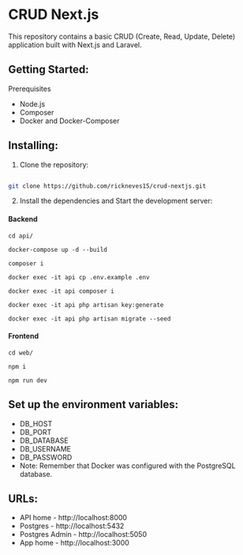 # CRUD Next.js
This repository contains a basic CRUD (Create, Read, Update, Delete) application built with Next.js and Laravel.

## Getting Started:

Prerequisites
  * Node.js
  * Composer
  * Docker and Docker-Composer

## Installing:

1. Clone the repository:

```bash

git clone https://github.com/rickneves15/crud-nextjs.git

```

2. Install the dependencies and Start the development server:

  #### Backend
    
    cd api/
    
    docker-compose up -d --build
    
    composer i
    
    docker exec -it api cp .env.example .env
    
    docker exec -it api composer i
    
    docker exec -it api php artisan key:generate
    
    docker exec -it api php artisan migrate --seed
    
  #### Frontend
  
    cd web/
    
    npm i
    
    npm run dev

## Set up the environment variables:

- DB_HOST
- DB_PORT
- DB_DATABASE
- DB_USERNAME
- DB_PASSWORD
- Note: Remember that Docker was configured with the PostgreSQL database.

## URLs:

- API home - http://localhost:8000
- Postgres - http://localhost:5432
- Postgres Admin - http://localhost:5050
- App home - http://localhost:3000
    
